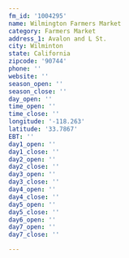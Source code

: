 ```yaml
---
fm_id: '1004295'
name: Wilmington Farmers Market
category: Farmers Market
address_1: Avalon and L St.
city: Wilminton
state: California
zipcode: '90744'
phone: ''
website: ''
season_open: ''
season_close: ''
day_open: ''
time_open: ''
time_close: ''
longitude: '-118.263'
latitude: '33.7867'
EBT: ''
day1_open: ''
day1_close: ''
day2_open: ''
day2_close: ''
day3_open: ''
day3_close: ''
day4_open: ''
day4_close: ''
day5_open: ''
day5_close: ''
day6_open: ''
day7_open: ''
day7_close: ''

---
```

